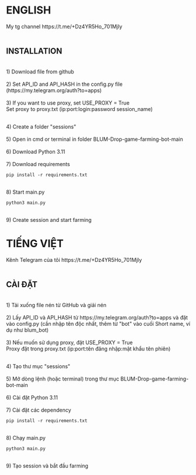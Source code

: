 <h1>ENGLISH</h1>
My tg channel https://t.me/+Dz4YR5Ho_701MjIy<br></br>
<h2>INSTALLATION</h2>
<br>1) Download file from github</br>
<br>2) Set API_ID and API_HASH in the config.py file (https://my.telegram.org/auth?to=apps)</br>
<br>3) If you want to use proxy, set USE_PROXY = True</br>
Set proxy to proxy.txt (ip:port:login:password session_name)

<br>4) Create a folder "sessions"</br>
<br>5) Open in cmd or terminal in folder BLUM-Drop-game-farming-bot-main</br>
<br>6) Download Python 3.11</br>
<br>7) Download requirements</br>
```
pip install -r requirements.txt
```

<br>8) Start main.py</br>
```
python3 main.py
```

<br>9) Create session and start farming</br>

<h1>TIẾNG VIỆT</h1>
Kênh Telegram của tôi https://t.me/+Dz4YR5Ho_701MjIy<br></br>
<h2>CÀI ĐẶT</h2>
<br>1) Tải xuống file nén từ GitHub và giải nén</br>
<br>2) Lấy API_ID và API_HASH từ https://my.telegram.org/auth?to=apps và đặt vào config.py (cần nhập tên độc nhất, thêm từ "bot" vào cuối Short name, ví dụ như blum_bot)</br>
<br>3) Nếu muốn sử dụng proxy, đặt USE_PROXY = True</br>
Proxy đặt trong proxy.txt (ip:port:tên đăng nhập:mật khẩu tên phiên)

<br>4) Tạo thư mục "sessions"</br>
<br>5) Mở dòng lệnh (hoặc terminal) trong thư mục BLUM-Drop-game-farming-bot-main</br>
<br>6) Cài đặt Python 3.11</br>
<br>7) Cài đặt các dependency</br>
```
pip install -r requirements.txt
```

<br>8) Chạy main.py</br>
```
python3 main.py
```

<br>9) Tạo session và bắt đầu farming</br>

